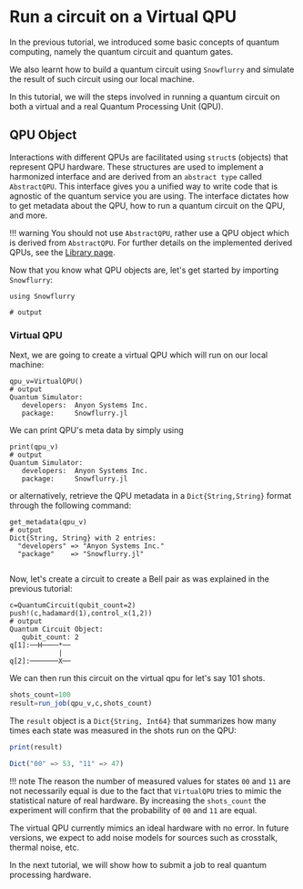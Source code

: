 # Run a circuit on a Virtual QPU

In the previous tutorial, we introduced some basic concepts of quantum computing, namely the quantum circuit and quantum gates. 

We also learnt how to build a quantum circuit using `Snowflurry` and simulate the result of such circuit using our local machine. 

In this tutorial, we will the steps involved in running a quantum circuit on both a virtual and a real Quantum Processing Unit (QPU). 


## QPU Object
Interactions with different QPUs are facilitated using `struct`s (objects) that represent QPU hardware.  These structures are used to implement a harmonized interface and are derived from an `abstract type` called `AbstractQPU`. This interface gives you a unified way to write code that is agnostic of the quantum service you are using. The interface dictates how to get metadata about the QPU, how to run a quantum circuit on the QPU, and more. 

!!! warning 
    You should not use `AbstractQPU`, rather use a QPU object which is derived from `AbstractQPU`. For further details on the implemented derived QPUs, see the [Library page](../library/qpu.md#Quantum-Processing-Unit). 

Now that you know what QPU objects are, let's get started by importing `Snowflurry`:
```jldoctest get_qpu_metadata_tutorial; output = false
using Snowflurry

# output

```
### Virtual QPU
Next, we are going to create a virtual QPU which will run on our local machine:

```jldoctest get_qpu_metadata_tutorial; output = true
qpu_v=VirtualQPU()
# output
Quantum Simulator:
   developers:  Anyon Systems Inc.
   package:     Snowflurry.jl

```
We can print QPU's meta data by simply using
```jldoctest get_qpu_metadata_tutorial; output = true
print(qpu_v)
# output
Quantum Simulator:
   developers:  Anyon Systems Inc.
   package:     Snowflurry.jl

```
or alternatively, retrieve the QPU metadata in a `Dict{String,String}` format through the following command:

```jldoctest get_qpu_metadata_tutorial; output = true
get_metadata(qpu_v)
# output
Dict{String, String} with 2 entries:
  "developers" => "Anyon Systems Inc."
  "package"    => "Snowflurry.jl"


```

Now, let's create a circuit to create a Bell pair as was explained in the previous tutorial:

```jldoctest get_qpu_metadata_tutorial; output = true
c=QuantumCircuit(qubit_count=2)
push!(c,hadamard(1),control_x(1,2))
# output
Quantum Circuit Object:
   qubit_count: 2 
q[1]:──H────*──
            |  
q[2]:───────X──
```               
We can then run this circuit on the virtual qpu for let's say 101 shots. 

```julia
shots_count=100
result=run_job(qpu_v,c,shots_count)
```
The `result` object is a `Dict{String, Int64}` that summarizes how many times each state was measured in the shots run on the QPU:

```julia
print(result)

Dict("00" => 53, "11" => 47)
```

!!! note
	The reason the number of measured values for states `00` and `11` are not necessarily equal is due to the fact that `VirtualQPU` tries to mimic the statistical nature of real hardware. By increasing the `shots_count` the experiment will confirm that the probability of `00` and `11` are equal. 



The virtual QPU currently mimics an ideal hardware with no error. In future versions, we expect to add noise models for sources such as crosstalk, thermal noise, etc. 

In the next tutorial, we will show how to submit a job to real quantum processing hardware. 